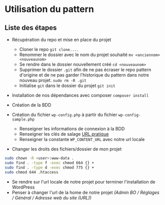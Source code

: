 
# Utilisation du pattern

## Liste des étapes

- Récupération du repo et mise en place du projet
    - Cloner le repo `git clone...`.
    - Renommer le dossier avec le nom du projet souhaité `mv <anciennom> <nouveaunom>`
    - Se rendre dans le dossier nouvellement créé `cd <nouveaunom>`
    - Supprimer le dossier `.git` afin de ne pas écraser le repo pattern d'origine et de ne pas garder l'historique du pattern dans notre nouveau projet. `sudo rm -R .git`
    - Initialise `git` dans le dossier du projet `git init`

- Installation de nos dépendances avec composer `composer install`
- Création de la BDD
- Création du fichier `wp-config.php` à partir du fichier `wp-config-sample.php`
    - Renseigner les informations de connexion à la BDD
    - Renseigner les clés de salage [URL pratique](https://api.wordpress.org/secret-key/1.1/salt/)
    - Renseigner la constante `WP_CONTENT_URL` avec notre url locale
- Changer les droits des fichiers/dossier de mon projet
```bash
sudo chown -R <user>:www-data .
sudo find . -type f -exec chmod 664 {} +
sudo find . -type d -exec chmod 775 {} +
sudo chmod 644 .htaccess
```
- Se rendre sur l'url locale de notre projet pour terminer l'installation de WordPress
- Penser à changer l'url de la home de notre projet _(Admin BO / Réglages / Général / Adresse web du site (URL))_
